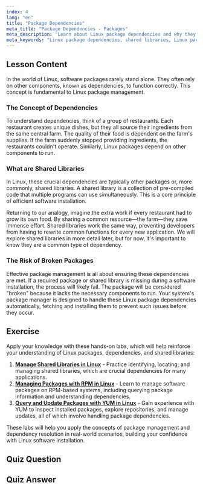 ```yaml
---
index: 4
lang: "en"
title: "Package Dependencies"
meta_title: "Package Dependencies - Packages"
meta_description: "Learn about Linux package dependencies and why they are crucial for software installation. This guide explains shared libraries and how package management handles dependencies to prevent broken software."
meta_keywords: "Linux package dependencies, shared libraries, Linux packages, package management, Linux software installation, Linux tutorial, beginner Linux, Linux guide"
---
```


## Lesson Content

In the world of Linux, software packages rarely stand alone. They often rely on other components, known as dependencies, to function correctly. This concept is fundamental to Linux package management.

### The Concept of Dependencies

To understand dependencies, think of a group of restaurants. Each restaurant creates unique dishes, but they all source their ingredients from the same central farm. The quality of their food is dependent on the farm's supplies. If the farm suddenly stopped providing ingredients, the restaurants couldn't operate. Similarly, Linux packages depend on other components to run.

### What are Shared Libraries

In Linux, these crucial dependencies are typically other packages or, more commonly, shared libraries. A shared library is a collection of pre-compiled code that multiple programs can use simultaneously. This is a core principle of efficient software installation.

Returning to our analogy, imagine the extra work if every restaurant had to grow its own food. By sharing a common resource—the farm—they save immense effort. Shared libraries work the same way, preventing developers from having to rewrite common functions for every new application. We will explore shared libraries in more detail later, but for now, it's important to know they are a common type of dependency.

### The Risk of Broken Packages

Effective package management is all about ensuring these dependencies are met. If a required package or shared library is missing during a software installation, the process will likely fail. The package will be considered "broken" because it lacks the necessary components to run. Your system's package manager is designed to handle these Linux package dependencies automatically, fetching and installing them to prevent such issues before they occur.

## Exercise

Apply your knowledge with these hands-on labs, which will help reinforce your understanding of Linux packages, dependencies, and shared libraries:

1.  **[Manage Shared Libraries in Linux](https://labex.io/labs/comptia-manage-shared-libraries-in-linux-590867)** - Practice identifying, locating, and managing shared libraries, which are crucial dependencies for many applications.
2.  **[Managing Packages with RPM in Linux](https://labex.io/labs/rhel-managing-packages-with-rpm-in-linux-590868)** - Learn to manage software packages on RPM-based systems, including querying package information and understanding dependencies.
3.  **[Query and Update Packages with YUM in Linux](https://labex.io/labs/rhel-query-and-update-packages-with-yum-in-linux-590869)** - Gain experience with YUM to inspect installed packages, explore repositories, and manage updates, all of which involve handling package dependencies.

These labs will help you apply the concepts of package management and dependency resolution in real-world scenarios, building your confidence with Linux software installation.

## Quiz Question

## Quiz Answer
